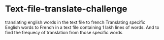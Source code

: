 # Text-file-translate-challenge
translating english words in the text file to french 
Translating specific English words to French in a text file containing 1 lakh lines of words.
And to find the frequecy of translation from those specific words.
